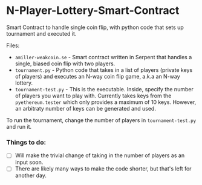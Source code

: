 # N-Player-Lottery-Smart-Contract
Smart Contract to handle single coin flip, with python code that sets up tournament and executed it.

Files:
* `amiller-weakcoin.se` - Smart contract written in Serpent that handles a single, biased coin flip with two players.
* `tournament.py` - Python code that takes in a list of players (private keys of players) and executes an N-way coin flip game, a.k.a an N-way lottery.
* `tournament-test.py` - This is the executable. Inside, specify the number of players you want to play with. Currently takes keys from the `pyethereum.tester` which only provides a maximum of 10 keys. However, an arbitraty number of keys can be generated and used.

To run the tournament, change the number of players in `tournament-test.py` and run it.

### Things to do: 
- [ ] Will make the trivial change of taking in the number of players as an input soon. 
- [ ] There are likely many ways to make the code shorter, but that's left for another day.
